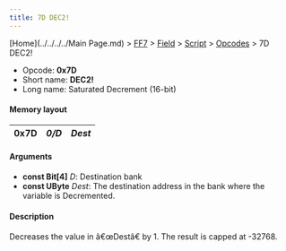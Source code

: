 ```yaml
---
title: 7D DEC2!
---
```


[Home](../../../../Main Page.md) > [FF7](../../../../FF7.md) > [Field](../../../Field.md) > [Script](../../Script.md) > [Opcodes](../Opcodes.md) > 7D DEC2!

-   Opcode: **0x7D**
-   Short name: **DEC2!**
-   Long name: Saturated Decrement (16-bit)

#### Memory layout

| 0x7D | *0/D* | *Dest* |
|------|-------|--------|

#### Arguments

-   **const Bit\[4\]** *D*: Destination bank
-   **const UByte** *Dest*: The destination address in the bank where the variable is Decremented.

#### Description

Decreases the value in â€œDestâ€ by 1. The result is capped at -32768.
